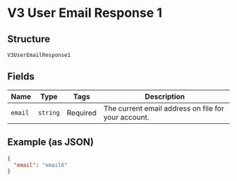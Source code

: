 
# V3 User Email Response 1

## Structure

`V3UserEmailResponse1`

## Fields

| Name | Type | Tags | Description |
|  --- | --- | --- | --- |
| `email` | `string` | Required | The current email address on file for your account. |

## Example (as JSON)

```json
{
  "email": "email6"
}
```

